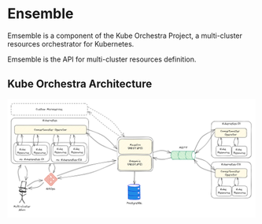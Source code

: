 # Ensemble

Emsemble is a component of the Kube Orchestra Project, a multi-cluster resources orchestrator for Kubernetes.

Emsemble is the API for multi-cluster resources definition.

## Kube Orchestra Architecture

![Kube Orchestra Architecture](./arch.png)
